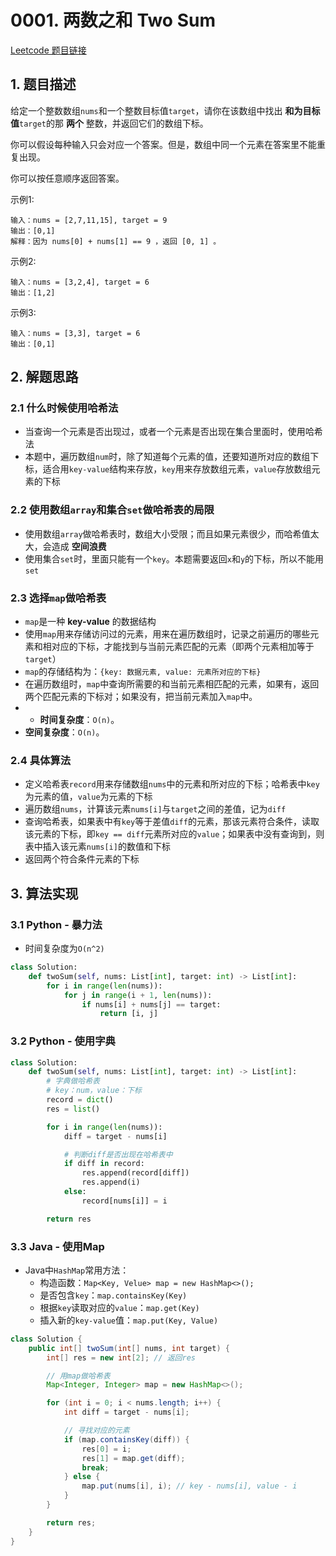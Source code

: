 # 0001. 两数之和 Two Sum
[Leetcode 题目链接](https://leetcode.com/problems/two-sum/)


## 1. 题目描述
给定一个整数数组`nums`和一个整数目标值`target`，请你在该数组中找出 **和为目标值**`target`的那 **两个** 整数，并返回它们的数组下标。

你可以假设每种输入只会对应一个答案。但是，数组中同一个元素在答案里不能重复出现。

你可以按任意顺序返回答案。

示例1:
```
输入：nums = [2,7,11,15], target = 9
输出：[0,1]
解释：因为 nums[0] + nums[1] == 9 ，返回 [0, 1] 。
```

示例2:
```
输入：nums = [3,2,4], target = 6
输出：[1,2]
```

示例3:
```
输入：nums = [3,3], target = 6
输出：[0,1]
```

## 2. 解题思路

### 2.1 什么时候使用哈希法
* 当查询一个元素是否出现过，或者一个元素是否出现在集合里面时，使用哈希法
* 本题中，遍历数组`num`时，除了知道每个元素的值，还要知道所对应的数组下标，适合用`key-value`结构来存放，`key`用来存放数组元素，`value`存放数组元素的下标

### 2.2 使用数组`array`和集合`set`做哈希表的局限
* 使用数组`array`做哈希表时，数组大小受限；而且如果元素很少，而哈希值太大，会造成 **空间浪费**
* 使用集合`set`时，里面只能有一个`key`。本题需要返回`x`和`y`的下标，所以不能用`set`


### 2.3 选择`map`做哈希表
* `map`是一种 **key-value** 的数据结构
* 使用`map`用来存储访问过的元素，用来在遍历数组时，记录之前遍历的哪些元素和相对应的下标，才能找到与当前元素匹配的元素（即两个元素相加等于`target`）
* `map`的存储结构为：`{key: 数据元素, value: 元素所对应的下标}`
* 在遍历数组时，`map`中查询所需要的和当前元素相匹配的元素，如果有，返回两个匹配元素的下标对；如果没有，把当前元素加入`map`中。
* * **时间复杂度**：`O(n)`。
* **空间复杂度**：`O(n)`。

### 2.4 具体算法
* 定义哈希表`record`用来存储数组`nums`中的元素和所对应的下标；哈希表中`key`为元素的值，`value`为元素的下标
* 遍历数组`nums`，计算该元素`nums[i]`与`target`之间的差值，记为`diff`
* 查询哈希表，如果表中有`key`等于差值`diff`的元素，那该元素符合条件，读取该元素的下标，即`key == diff`元素所对应的`value`；如果表中没有查询到，则表中插入该元素`nums[i]`的数值和下标
* 返回两个符合条件元素的下标

## 3. 算法实现

### 3.1 Python - 暴力法
* 时间复杂度为`O(n^2)`
```Python
class Solution:
    def twoSum(self, nums: List[int], target: int) -> List[int]:
        for i in range(len(nums)):
            for j in range(i + 1, len(nums)):
                if nums[i] + nums[j] == target:
                    return [i, j]
```


### 3.2 Python - 使用字典
```Python
class Solution:
    def twoSum(self, nums: List[int], target: int) -> List[int]:
        # 字典做哈希表
        # key：num，value：下标
        record = dict()
        res = list()

        for i in range(len(nums)):
            diff = target - nums[i]

            # 判断diff是否出现在哈希表中
            if diff in record:
                res.append(record[diff])
                res.append(i)
            else:
                record[nums[i]] = i

        return res 
```

### 3.3 Java - 使用Map
* Java中`HashMap`常用方法：
  * 构造函数：`Map<Key, Velue> map = new HashMap<>();`
  * 是否包含`key`：`map.containsKey(Key)`
  * 根据`key`读取对应的`value`：`map.get(Key)`
  * 插入新的`key-value`值：`map.put(Key, Value)`
```Java
class Solution {
    public int[] twoSum(int[] nums, int target) {
        int[] res = new int[2]; // 返回res

        // 用map做哈希表
        Map<Integer, Integer> map = new HashMap<>();

        for (int i = 0; i < nums.length; i++) {
            int diff = target - nums[i];

            // 寻找对应的元素
            if (map.containsKey(diff)) {
                res[0] = i;
                res[1] = map.get(diff);
                break;
            } else {
                map.put(nums[i], i); // key - nums[i], value - i
            }
        }

        return res;
    }
}
```
